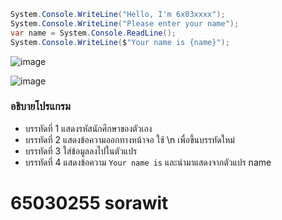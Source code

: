 ```cs
System.Console.WriteLine("Hello, I'm 6x03xxxx");
System.Console.WriteLine("Please enter your name");
var name = System.Console.ReadLine();  
System.Console.WriteLine($"Your name is {name}");
```

![image](https://github.com/Sorawit255/03376836-OOP-2566-Lab-03/assets/144196505/5521355b-744f-4482-ba28-016b0cafce3a)

![image](https://github.com/Sorawit255/03376836-OOP-2566-Lab-03/assets/144196505/acd282a9-bb2f-4e9c-8ed7-ff6a2335842f)

### อธิบายโปรแกรม

- บรรทัดที่ 1 แสดงรหัสนักศึกษาของตัวเอง
- บรรทัดที่ 2 แสดงข้อความออกทางหน้าจอ ใช้ \n เพื่อขึ้นบรรทัดใหม่
- บรรทัดที่ 3 ใส่ข้อมูลลงไปในตัวแปร
- บรรทัดที่ 4 แสดงข้อความ `Your name is` และนำมาแสดงจากตัวแปร name

# 65030255 sorawit

